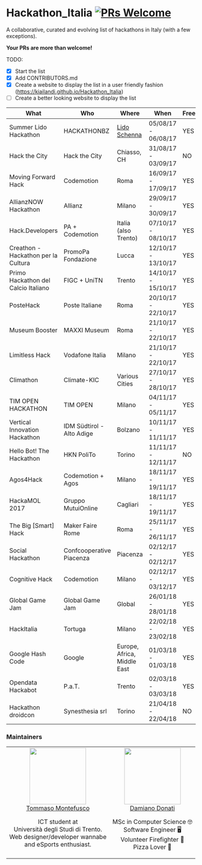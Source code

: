 # Hackathon_Italia [![PRs Welcome](https://img.shields.io/badge/PRs-welcome-brightgreen.svg?style=flat-square)](http://makeapullrequest.com)
A collaborative, curated and evolving list of hackathons in Italy (with a few exceptions).

**Your PRs are more than welcome!**

TODO:

- [x] Start the list
- [x] Add CONTRIBUTORS.md
- [x] Create a website to display the list in a user friendly fashion (https://kiailandi.github.io/Hackathon_Italia)
- [ ] Create a better looking website to display the list

What | Who | Where | When | Free | Website
-----|-----|-----|-----|-----|-----
Summer Lido Hackathon | HACKATHONBZ | [Lido Schenna](https://goo.gl/maps/NAeBVy6Epc42) | 05/08/17 - 06/08/17 | YES | [Registration and info](http://hackathon.bz.it/)
Hack the City | Hack the City | Chiasso, CH | 31/08/17 - 03/09/17 | NO | [Registration and info](https://www.hackthecity.ch/it/e/hack-the-city-2017)
Moving Forward Hack | Codemotion | Roma | 16/09/17 - 17/09/17 | YES | [Registration and info](http://movingforwardhack.it/)
AllianzNOW Hackathon | Allianz | Milano | 29/09/17 - 30/09/17 | YES | [Registration and info](http://www.allianz.it/allianznow/hackathon/)
Hack.Developers | PA + Codemotion | Italia (also Trento) | 07/10/17 - 08/10/17 | YES | [Registration and info](https://hack.developers.italia.it)
Creathon - Hackathon per la Cultura | PromoPa Fondazione | Lucca | 12/10/17 - 13/10/17 | YES | [Registration and info](https://www.creathon.it/)
Primo Hackathon del Calcio Italiano | FIGC + UniTN | Trento | 14/10/17 - 15/10/17 | YES | [Registration and info](http://www.hackathon-figc.unitn.it/it/)
PosteHack | Poste Italiane | Roma | 20/10/17 - 22/10/17 | YES | [Registration and info](https://www.eventbrite.it/e/biglietti-postehack-5th-edition-37605143998)
Museum Booster | MAXXI Museum | Roma | 21/10/17 - 22/10/17 | YES | [Registration and info](http://www.maxxi.art/events/museum-booster/)
Limitless Hack | Vodafone Italia | Milano | 21/10/17 - 22/10/17 | YES | [Registration and info](https://ognisportoltre.it/limitless-hack)
Climathon | Climate-KIC | Various Cities | 27/10/17 - 28/10/17 | YES | [Registration and info](https://climathon.climate-kic.org/)
TIM OPEN HACKATHON | TIM OPEN | Milano | 04/11/17 - 05/11/17 | YES | [Registration and info](https://www.eventbrite.it/e/biglietti-tim-open-hackathon-4-5-novembre-2017-milano-38006959840)
Vertical Innovation Hackathon| IDM Südtirol - Alto Adige | Bolzano | 10/11/17 - 11/11/17 | YES | [Registration and info](http://hackathon.bz.it/)
Hello Bot! The Hackathon | HKN PoliTo | Torino | 11/11/17 - 12/11/17 | NO | [Registration and info](https://www.eventbrite.it/e/biglietti-hello-bot-the-hackathon-38841567173)
Agos4Hack | Codemotion + Agos | Milano | 18/11/17 - 19/11/17 | YES | [Registration and info](https://www.eventbrite.it/e/biglietti-agos4hack-38809898451)
HackaMOL 2017 | Gruppo MutuiOnline | Cagliari | 18/11/17 - 19/11/17 | YES | [Registration and info](https://www.eventbrite.it/e/registrazione-hackamol-2017-38651057353)
The Big [Smart] Hack | Maker Faire Rome | Roma | 25/11/17 - 26/11/17 | YES | [Registration and info](https://www.eventbrite.it/e/biglietti-the-big-smart-hack-39179204054)
Social Hackathon | Confcooperative Piacenza | Piacenza | 02/12/17 - 02/12/17 | YES | [Registration and info](https://www.eventbrite.co.uk/e/registrazione-social-hackathon-la-prima-maratona-di-solution-making-collettivo-a-piacenza-38811972655)
Cognitive Hack | Codemotion | Milano | 02/12/17 - 03/12/17 | YES | [Registration and info](https://www.eventbrite.it/e/biglietti-cognitive-hack-39654274001)
Global Game Jam | Global Game Jam | Global | 26/01/18 - 28/01/18 | YES | [Registration and info](https://globalgamejam.org/2018/jam-sites/trento-ggj-contamination-lab)
HackItalia | Tortuga | Milano | 22/02/18 - 23/02/18 | YES | [Registration and info](http://tortugaecon.eu/hackitalia/partecipa/)
Google Hash Code | Google | Europe, Africa, Middle East | 01/03/18 - 01/03/18 | YES | [Registration and info](https://hashcode.withgoogle.com)
Opendata Hackabot | P.a.T. | Trento | 02/03/18 - 03/03/18 | YES | [Registration and info](https://www.odhb2018.net/)
Hackathon droidcon | Synesthesia srl | Torino | 21/04/18 - 22/04/18 | NO | [Registration and info](http://it.droidcon.com/2018/agenda/hackathon/)

### Maintainers

<table>
  <tbody>
    <tr>
      <td align="center" valign="top">
        <a href="https://github.com/Kiailandi"><img width="150" height="150" src="https://github.com/Kiailandi.png?s=150"></a>
        <br>
        <a href="https://github.com/Kiailandi">Tommaso Montefusco</a>
        <br>
        <p>ICT student at <br> Università degli Studi di Trento.<br> Web designer/developer wannabe <br> and eSports enthusiast.</p>
      </td>
      <td align="center" valign="top">
        <a href="https://github.com/damdo"><img width="150" height="150" src="https://github.com/damdo.png?s=150"></a>
        <br>
        <a href="https://github.com/damdo">Damiano Donati</a>
        <br>
        <p>MSc in Computer Science 🤓<br> Software Engineer 🖥<br> Volunteer Firefighter 🚒<br> Pizza Lover 🍕</p>
      </td>
     </tr>
  </tbody>
</table>
